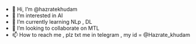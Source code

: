 - 👋 Hi, I’m @hazratekhudam
- 👀 I’m interested in AI 
- 🌱 I’m currently learning NLp , DL 
- 💞️ I’m looking to collaborate on MTL
- 📫 How to reach me , plz txt me in telegram , my id = @Hazrate_khudam 

<!---
hazratekhudam/hazratekhudam is a ✨ special ✨ repository because its `README.md` (this file) appears on your GitHub profile.
You can click the Preview link to take a look at your changes.
--->
